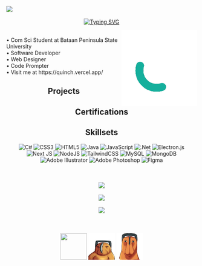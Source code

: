 [![](https://visitcount.itsvg.in/api?id=Quinchy&icon=5&color=9)](https://visitcount.itsvg.in)
 <p align='center'><a href="https://git.io/typing-svg"><img src="https://readme-typing-svg.demolab.com?font=Fira+Code&pause=1000&color=33F7AD&width=435&lines=Hi!+I'm+Cyril+James+De+Guzman." alt="Typing SVG" /></a></p>

<img align="right" style="width:200px;" src="image/QuinchY.gif"/>
<br /> 
• Com Sci Student at Bataan Peninsula State University
<br />
• Software Developer
<br />
• Web Designer
<br />
• Code Prompter
<br />
• Visit me at https://quinch.vercel.app/
<br />

 <div align="center">

  ## Projects
  
</div>
<div align="center">

  ## Certifications

</div>

<div align="center">

  ## Skillsets

</div>

<div align="center">

![C#](https://img.shields.io/badge/c%23-%23239120.svg?style=for-the-badge&logo=c-sharp&logoColor=white) ![CSS3](https://img.shields.io/badge/css3-%231572B6.svg?style=for-the-badge&logo=css3&logoColor=white) ![HTML5](https://img.shields.io/badge/html5-%23E34F26.svg?style=for-the-badge&logo=html5&logoColor=white) ![Java](https://img.shields.io/badge/java-%23ED8B00.svg?style=for-the-badge&logo=java&logoColor=white) ![JavaScript](https://img.shields.io/badge/javascript-%23323330.svg?style=for-the-badge&logo=javascript&logoColor=%23F7DF1E) ![.Net](https://img.shields.io/badge/.NET-5C2D91?style=for-the-badge&logo=.net&logoColor=white) ![Electron.js](https://img.shields.io/badge/Electron-191970?style=for-the-badge&logo=Electron&logoColor=white) ![Next JS](https://img.shields.io/badge/Next-black?style=for-the-badge&logo=next.js&logoColor=white) ![NodeJS](https://img.shields.io/badge/node.js-6DA55F?style=for-the-badge&logo=node.js&logoColor=white) ![TailwindCSS](https://img.shields.io/badge/tailwindcss-%2338B2AC.svg?style=for-the-badge&logo=tailwind-css&logoColor=white) ![MySQL](https://img.shields.io/badge/mysql-%2300f.svg?style=for-the-badge&logo=mysql&logoColor=white) ![MongoDB](https://img.shields.io/badge/MongoDB-%234ea94b.svg?style=for-the-badge&logo=mongodb&logoColor=white) ![Adobe Illustrator](https://img.shields.io/badge/adobeillustrator-%23FF9A00.svg?style=for-the-badge&logo=adobeillustrator&logoColor=white) ![Adobe Photoshop](https://img.shields.io/badge/adobephotoshop-%2331A8FF.svg?style=for-the-badge&logo=adobephotoshop&logoColor=white) 	![Figma](https://img.shields.io/badge/figma-%23F24E1E.svg?style=for-the-badge&logo=figma&logoColor=white)
  
<h2 align="center" style="margin-top: 50px;"></h2>

</div>
  
<div align="center">
  
![](https://github-readme-stats.vercel.app/api?username=Quinchy&theme=vue-dark&hide_border=false&include_all_commits=false&count_private=false)<br/>
</div>

<div align="center">
  
![](https://github-readme-streak-stats.herokuapp.com/?user=Quinchy&theme=vue-dark&hide_border=false)<br/>
</div>

<div align="center">
  
![](https://github-readme-stats.vercel.app/api/top-langs/?username=Quinchy&theme=vue-dark&hide_border=false&include_all_commits=false&count_private=false&layout=compact) 
  
</div>

<h2 align="center" style="margin-top: 50px;"></h2>

<p align="center">
  <img width="70" height="70" src="image/quinch1.png"/>
  <img width="70" height="70" src="image/quinch2.png"/>
  <img width="70" height="70"  src="image/quinch3.png"/>
</p>
